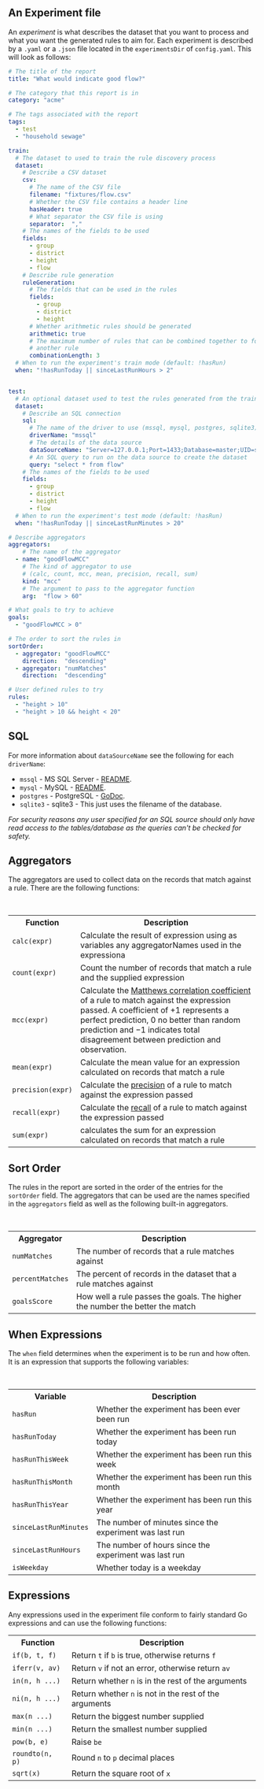 ## An Experiment file

An _experiment_ is what describes the dataset that you want to process and what you want the generated rules to aim for.  Each experiment is described by a `.yaml` or a `.json` file located in the `experimentsDir` of `config.yaml`.  This will look as follows:

``` yaml
# The title of the report
title: "What would indicate good flow?"

# The category that this report is in
category: "acme"

# The tags associated with the report
tags:
  - test
  - "household sewage"

train:
  # The dataset to used to train the rule discovery process
  dataset:
    # Describe a CSV dataset
    csv:
      # The name of the CSV file
      filename: "fixtures/flow.csv"
      # Whether the CSV file contains a header line
      hasHeader: true
      # What separator the CSV file is using
      separator:  ","
    # The names of the fields to be used
    fields:
      - group
      - district
      - height
      - flow
    # Describe rule generation
    ruleGeneration:
      # The fields that can be used in the rules
      fields:
        - group
        - district
        - height
      # Whether arithmetic rules should be generated
      arithmetic: true
      # The maximum number of rules that can be combined together to form
      # another rule
      combinationLength: 3
  # When to run the experiment's train mode (default: !hasRun)
  when: "!hasRunToday || sinceLastRunHours > 2"


test:
  # An optional dataset used to test the rules generated from the train dataset
  dataset:
    # Describe an SQL connection
    sql:
      # The name of the driver to use (mssql, mysql, postgres, sqlite3)
      driverName: "mssql"
      # The details of the data source
      dataSourceName: "Server=127.0.0.1;Port=1433;Database=master;UID=sa,PWD=letmein"
      # An SQL query to run on the data source to create the dataset
      query: "select * from flow"
    # The names of the fields to be used
    fields:
      - group
      - district
      - height
      - flow
  # When to run the experiment's test mode (default: !hasRun)
  when: "!hasRunToday || sinceLastRunMinutes > 20"

# Describe aggregators
aggregators:
    # The name of the aggregator
  - name: "goodFlowMCC"
    # The kind of aggregator to use
    # (calc, count, mcc, mean, precision, recall, sum)
    kind: "mcc"
    # The argument to pass to the aggregator function
    arg:  "flow > 60"

# What goals to try to achieve
goals:
  - "goodFlowMCC > 0"

# The order to sort the rules in
sortOrder:
  - aggregator: "goodFlowMCC"
    direction:  "descending"
  - aggregator: "numMatches"
    direction:  "descending"

# User defined rules to try
rules:
  - "height > 10"
  - "height > 10 && height < 20"
```

## SQL
For more information about `dataSourceName` see the following for each `driverName`:

* `mssql` - MS SQL Server - [README](https://github.com/denisenkom/go-mssqldb/blob/master/README.md).
* `mysql` - MySQL - [README](https://github.com/go-sql-driver/mysql#dsn-data-source-name).
* `postgres` - PostgreSQL - [GoDoc](https://godoc.org/github.com/lib/pq#hdr-Connection_String_Parameters).
* `sqlite3` - sqlite3 - This just uses the filename of the database.

<em>For security reasons any user specified for an SQL source should only have read access to the tables/database as the queries can't be checked for safety.</em>

## Aggregators

The aggregators are used to collect data on the records that match against a rule.  There are the following functions:

<br />
<table class="table table-bordered">
  <tr><th>Function</th><th>Description</th></tr>
  <tr>
    <td><code>calc(expr)</code</td>
    <td>Calculate the result of expression using as variables any aggregatorNames used in the expressiona</td>
  </tr>
  <tr>
    <td><code>count(expr)</code></td>
    <td>Count the number of records that match a rule and the supplied expression</td>
  </tr>
  <tr>
    <td><code>mcc(expr)</code></td>
    <td>Calculate the <a href="https://en.wikipedia.org/wiki/Matthews_correlation_coefficient">Matthews correlation coefficient</a> of a rule to match against the expression passed.  A coefficient of +1 represents a perfect prediction, 0 no better than random prediction and −1 indicates total disagreement between prediction and observation.</td>
  </tr>
  <tr>
    <td><code>mean(expr)</code></td>
    <td>Calculate the mean value for an expression calculated on records that match a rule</td>
  </tr>
  <tr>
    <td><code>precision(expr)</code></td>
    <td>Calculate the <a href="https://en.wikipedia.org/wiki/Precision_and_recall">precision</a> of a rule to match against the expression passed</td>
  </tr>
  <tr>
    <td><code>recall(expr)</code></td>
    <td>Calculate the <a href="https://en.wikipedia.org/wiki/Precision_and_recall">recall</a> of a rule to match against the expression passed</td>
  </tr>
  <tr>
    <td><code>sum(expr)</code></td>
    <td>calculates the sum for an expression calculated on records that match a rule</td>
  </tr>
</table>


## Sort Order

The rules in the report are sorted in the order of the entries for the `sortOrder` field.  The aggregators that can be used are the names specified in the `aggregators` field as well as the following built-in aggregators.

<br />
<table class="table table-bordered">
  <tr><th>Aggregator</th><th>Description</th></tr>
  <tr>
    <td><code>numMatches</code></td>
    <td>The number of records that a rule matches against</td>
  </tr>
  <tr>
    <td><code>percentMatches</code></td>
    <td>The percent of records in the dataset that a rule matches against</td>
  </tr>
  <tr>
    <td><code>goalsScore</code></td>
    <td>How well a rule passes the goals.  The higher the number the better the match</td>
  </tr>
</table>


## When Expressions

The `when` field determines when the experiment is to be run and how often.  It is an expression that supports the following variables:

<br />
<table class="table table-bordered">
  <tr><th>Variable</th><th>Description</th></tr>
  <tr>
    <td><code>hasRun</code></td>
    <td>Whether the experiment has been ever been run</td>
  </tr>
  <tr>
    <td><code>hasRunToday</code></td>
    <td>Whether the experiment has been run today</td>
  </tr>
  <tr>
    <td><code>hasRunThisWeek</code></td>
    <td>Whether the experiment has been run this week</td>
  </tr>
  <tr>
    <td><code>hasRunThisMonth</code></td>
    <td>Whether the experiment has been run this month</td>
  </tr>
  <tr>
    <td><code>hasRunThisYear</code></td>
    <td>Whether the experiment has been run this year</td>
  </tr>
  <tr>
    <td><code>sinceLastRunMinutes</code></td>
    <td>The number of minutes since the experiment was last run</td>
  </tr>
  <tr>
    <td><code>sinceLastRunHours</code></td>
    <td>The number of hours since the experiment was last run</td>
  </tr>
  <tr>
    <td><code>isWeekday</code></td>
    <td>Whether today is a weekday</td>
  </tr>
</table>

## Expressions

Any expressions used in the experiment file conform to fairly standard Go expressions and can use the following functions:


<table class="table table-bordered">
  <tr><th>Function</th><th>Description</th></tr>
  <tr>
    <td><code>if(b, t, f)</code></td>
    <td>Return <code>t</code> if <code>b</code> is true, otherwise returns <code>f</code></td>
  </tr>
  <tr>
    <td><code>iferr(v, av)</code></td>
    <td>Return <code>v</code> if not an error, otherwise return <code>av</code></td>
  </tr>
  <tr>
    <td><code>in(n, h ...)</code></td>
    <td>Return whether <code>n</code> is in the rest of the arguments</td>
  </tr>
  <tr>
    <td><code>ni(n, h ...)</code></td>
    <td>Return whether <code>n</code> is not in the rest of the arguments</td>
  </tr>
  <tr>
    <td><code>max(n ...)</code></td>
    <td>Return the biggest number supplied</td>
  </tr>
  <tr>
    <td><code>min(n ...)</code></td>
    <td>Return the smallest number supplied</td>
  </tr>
  <tr>
    <td><code>pow(b, e)</code></td>
    <td>Raise <code>b</codeL to power of <code>e</code></td>
  </tr>
  <tr>
    <td><code>roundto(n, p)</code></td>
    <td>Round <code>n</code> to <code>p</code> decimal places</td>
  </tr>
  <tr>
    <td><code>sqrt(x)</code></td>
    <td>Return the square root of <code>x</code></td>
  </tr>
</table>
